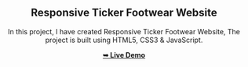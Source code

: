 <div align="center">

  <h2 align="center">Responsive Ticker Footwear Website</h2>

  In this project, I have created Responsive Ticker Footwear Website, The project is built using HTML5, CSS3 & JavaScript.

  <a href="https://Cybrix2127.github.io/Ticker-Footwear/"><strong>➥ Live Demo</strong></a>

</div>
